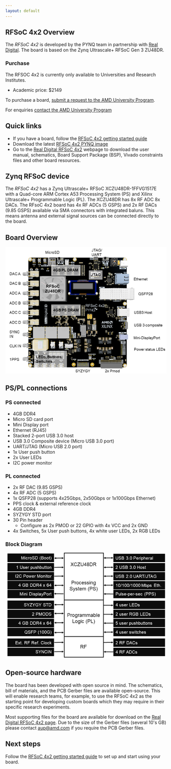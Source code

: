 ```yaml
---
layout: default
---
```


## RFSoC 4x2 Overview

The *RFSoC 4x2* is developed by the PYNQ team in partnership with [Real Digital](https://www.realdigital.org/). The board is based on the Zynq Ultrascale+ RFSoC Gen 3 ZU48DR.

### Purchase

The RFSOC 4x2 is currently only available to Universities and Research Institutes. 

* Academic price: $2149

To purchase a board, [submit a request to the AMD University Program](https://www.amd.com/en/corporate/university-program/aup-boards/rfsoc4x2.html#Purchasing_at_academic_price). 

For enquiries [contact the AMD University Program](mailto:aup@amd.com)

## Quick links

* If you have a board, follow the [RFSoC 4x2 getting started guide](rfsoc_4x2_getting_started.html)
* Download the latest [RFSoC 4x2 PYNQ image](https://www.pynq.io/boards.html)
* Go to the [Real Digital RFSoC 4x2](https://www.realdigital.org/hardware/rfsoc-4x2) webpage to download the user manual, schematics, Board Support Package (BSP), Vivado constraints files and other board resources.

## Zynq RFSoC device

The *RFSoC 4x2* has a Zynq Ultrascale+ RFSoC XCZU48DR-1FFVG1517E with a Quad-core ARM Cortex A53 Processing System (PS) and Xilinx Ultrascale+ Programmable Logic (PL). The XCZU48DR has 8x RF ADC 8x DACs. The RFsoC 4x2 board has 4x RF ADCs (5 GSPS) and 2x RF DACs (9.85 GSPS) available via SMA connectors with integrated baluns. This means antenna and external signal sources can be connected directly to the board.

## Board Overview

![](./images/board_overview.png)

## PS/PL connections

### PS connected

* 4GB DDR4
* Micro SD card port
* Mini Display port
* Ethernet (RJ45)
* Stacked 2-port USB 3.0 host
* USB 3.0 Composite device (Micro USB 3.0 port)
* UART/JTAG (Micro USB 2.0 port)
* 1x User push button
* 2x User LEDs
* I2C power monitor

### PL connected

* 2x RF DAC (9.85 GSPS)
* 4x RF ADC (5 GSPS)
* 1x QSFP28 (supports 4x25Gbps, 2x50Gbps or 1x100Gbps Ethernet)
* PPS clock & external reference clock
* 4GB DDR4
* SYZYGY STD port
* 30 Pin header
  * Configure as 2x PMOD or 22 GPIO with 4x VCC and 2x GND
* 4x Switches, 5x User push buttons, 4x white user LEDs, 2x RGB LEDs

### Block Diagram

![](./images/block_diagram.png)

## Open-source hardware

The board has been developed with open source in mind. The schematics, bill of materials, and the PCB Gerber files are available open-source. This will enable
research teams, for example, to use the RFSoC 4x2 as the starting point for developing custom boards which they may require in their specific research experiments.

Most supporting files for the board are available for download on the [Real Digital RFSoC 4x2 page](https://www.realdigital.org/hardware/rfsoc-4x2). Due to the size of the Gerber files (several 10's GB) please contact [aup@amd.com](mailto:aup@amd.com) if you require the PCB Gerber files.

## Next steps

Follow the [RFSoC 4x2 getting started guide](rfsoc_4x2_getting_started.html) to set up and start using your board.
